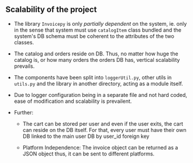 ## Scalability of the project

* The library `Invoicepy` is only _partially dependent_ on the system, ie. only in the sense that system must use `catalogItem` class bundled
    and the system's DB schema must be coherent to the attributes of the two classes.

* The catalog and orders reside on DB. Thus, no matter how huge the catalog is, or how many orders the orders DB has, vertical scalability prevails.

* The components have been split into `loggerUtil.py`, other utils in `utils.py` and the library in another directory, acting as a module itself.

* Due to logger configuration being in a separate file and not hard coded, ease of modification and scalability is prevailent.

* Further:
    - The cart can be stored per user and even if the user exits, the cart can reside on the DB itself. For that, every user must have their own DB
    linked to the main user DB by user_id foreign key
    
    - Platform Independence: The invoice object can be returned as a JSON object thus, it can be sent to different platforms.
